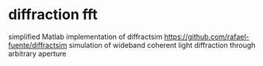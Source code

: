 # diffraction fft

simplified Matlab implementation of diffractsim https://github.com/rafael-fuente/diffractsim
simulation of wideband coherent light diffraction through arbitrary aperture
